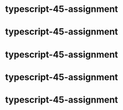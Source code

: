 # typescript-45-assignment
# typescript-45-assignment
# typescript-45-assignment
# typescript-45-assignment
# typescript-45-assignment
